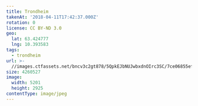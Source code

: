 ```yaml
---
title: Trondheim
takenAt: '2018-04-11T17:42:37.000Z'
rotation: 0
license: CC BY-ND 3.0
geo:
  lat: 63.424777
  lng: 10.393583
tags:
  - trondheim
url: >-
  //images.ctfassets.net/bncv3c2gt878/5QpkEJbNUJwbxdnOIrc3SC/7ce06855ef892ca4d53b177c131eec5c/trondheim_41447332182_o
size: 4260527
image:
  width: 5201
  height: 2925
contentType: image/jpeg
---
```


